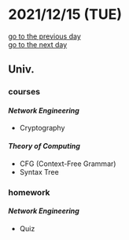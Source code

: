 # 2021/12/15 (TUE)

<div class="date_jumper">
  <a class="link_wrapper" href="./14th.md"><div class="button">go to the previous day</div></a>
  <a class="link_wrapper" href="./16th.md"><div class="button">go to the next day</div></a>
</div>

## Univ.
### courses
#### *Network Engineering*
- Cryptography

#### *Theory of Computing*
- CFG (Context-Free Grammar)
- Syntax Tree

### homework
#### *Network Engineering*
- Quiz
